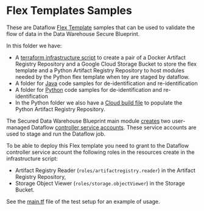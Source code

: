 # Flex Templates Samples

These are Dataflow [Flex Template](https://cloud.google.com/dataflow/docs/guides/templates/using-flex-templates) samples that can be used to validate the flow of data in the Data Warehouse Secure Blueprint.

In this folder we have:

- A [terraform infrastructure script](./template-artifact-storage) to create a pair of a Docker Artifact Registry Repository and a Google Cloud Storage Bucket to store the flex template and a Python Artifact Registry Repository to host modules needed by the Python flex template when tey are staged by dataflow.
- A folder for [Java](./java/) code samples for de-identification and re-identification
- A folder for [Python](./python/) code samples for de-identification and re-identification
- In the Python folder we also have a [Cloud build file](./python/modules/cloudbuild.yaml) to populate the Python Artifact Registry Repository.

The Secured Data Warehouse Blueprint main module [creates](../README.md#outputs) two user-managed Dataflow [controller service accounts](https://cloud.google.com/dataflow/docs/concepts/security-and-permissions#specifying_a_user-managed_worker_service_account).
These service accounts are used to stage and run the Dataflow job.

To be able to deploy this Flex template you need to grant to the Dataflow controller service account the following roles in the resources create in the infrastructure script:

- Artifact Registry Reader (`roles/artifactregistry.reader`) in the Artifact Registry Repository,
- Storage Object Viewer (`roles/storage.objectViewer`) in the Storage Bucket.

See the [main.tf](../test/setup/template-project/main.tf) file of the test setup for an example of usage.

